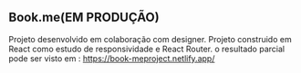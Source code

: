 ## Book.me(EM PRODUÇÃO)

Projeto desenvolvido em colaboração com designer. Projeto construido em React como estudo de responsividade e React Router. o resultado parcial pode ser visto em : https://book-meproject.netlify.app/
